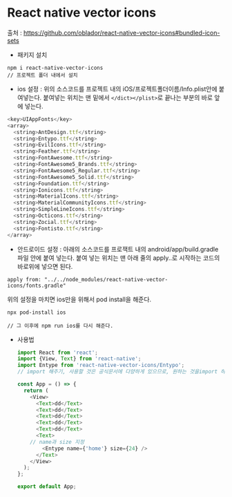 # React native vector icons

출처 : https://github.com/oblador/react-native-vector-icons#bundled-icon-sets

* 패키지 설치

```
npm i react-native-vector-icons 
// 프로젝트 폴더 내에서 설치
```

* ios 설정 : 위의 소스코드를 프로젝트 내의 iOS/프로젝트폴더이름/Info.plist안에 붙여넣는다. 붙여넣는 위치는 맨 밑에서 `</dict></plist>`로 끝나는 부분의 바로 앞에 넣는다.

```javascript
<key>UIAppFonts</key>
<array>
  <string>AntDesign.ttf</string>
  <string>Entypo.ttf</string>
  <string>EvilIcons.ttf</string>
  <string>Feather.ttf</string>
  <string>FontAwesome.ttf</string>
  <string>FontAwesome5_Brands.ttf</string>
  <string>FontAwesome5_Regular.ttf</string>
  <string>FontAwesome5_Solid.ttf</string>
  <string>Foundation.ttf</string>
  <string>Ionicons.ttf</string>
  <string>MaterialIcons.ttf</string>
  <string>MaterialCommunityIcons.ttf</string>
  <string>SimpleLineIcons.ttf</string>
  <string>Octicons.ttf</string>
  <string>Zocial.ttf</string>
  <string>Fontisto.ttf</string>
</array>
```



* 안드로이드 설정 : 아래의 소스코드를 프로잭트 내의 android/app/build.gradle 파일 안에 붙여 넣는다. 붙여 넣는 위치는 맨 아래 줄의 apply..로 시작하는 코드의 바로위에 넣으면 된다.

```
apply from: "../../node_modules/react-native-vector-icons/fonts.gradle"
```



위의 설정을 마치면 ios만을 위해서 pod install을 해준다.

```
npx pod-install ios

// 그 이후에 npm run ios를 다시 해준다.
```



* 사용법

  ```javascript
  import React from 'react';
  import {View, Text} from 'react-native';
  import Entype from 'react-native-vector-icons/Entypo';
  // import 해주기, 사용할 것은 공식문서에 다양하게 있으므로, 원하는 것을import 하면 된다.
  
  const App = () => {
    return (
      <View>
        <Text>dd</Text>
        <Text>dd</Text>
        <Text>dd</Text>
        <Text>dd</Text>
        <Text>dd</Text>
        <Text>
      // name과 size 지정
          <Entype name={'home'} size={24} />
        </Text>
      </View>
    );
  };
  
  export default App;
  ```

  

